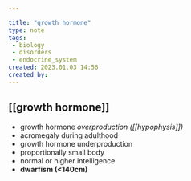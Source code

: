 ```yaml
---

title: "growth hormone"
type: note
tags:
 - biology
 - disorders
 - endocrine_system
created: 2023.01.03 14:56
created_by: 
---
```

## [[growth hormone]]

- growth hormone _overproduction ([[hypophysis]])_
- acromegaly during adulthood
- growth hormone underproduction
- proportionally small body
- normal or higher intelligence
- **dwarfism (<140cm)**